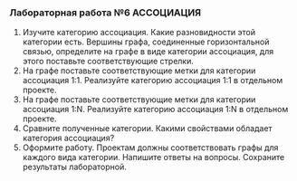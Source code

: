 ### Лабораторная работа №6 АССОЦИАЦИЯ

1.  Изучите категорию ассоциация. Какие разновидности этой категории есть. Вершины графа, соединенные горизонтальной связью, определите  на графе в виде категории ассоциация, для этого поставьте соответствующие стрелки.  
2. На графе поставьте соответствующие метки для категории ассоциация 1:1. Реализуйте категорию ассоциация 1:1 в отдельном проекте.  
3. На графе поставьте соответствующие метки для категории ассоциация 1:N. Реализуйте категорию ассоциация 1:N в отдельном проекте.  
4. Сравните полученные категории. Какими свойствами  обладает категория ассоциация?  
5. Оформите работу. Проектам должны соответствовать  графы для каждого вида категории.  Напишите ответы на вопросы. Сохраните результаты лабораторной.